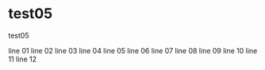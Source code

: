 # test05
test05

line 01
line 02
line 03
line 04
line 05
line 06
line 07
line 08
line 09
line 10
line 11
line 12
